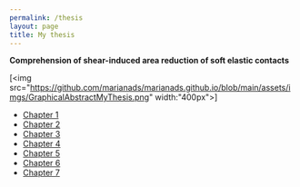 ```yaml
---
permalink: /thesis
layout: page
title: My thesis
---
```


**Comprehension of shear-induced area reduction of soft elastic contacts**


[<img src="https://github.com/marianads/marianads.github.io/blob/main/assets/imgs/GraphicalAbstractMyThesis.png" width:"400px">]


* [Chapter 1]()
* [Chapter 2]()
* [Chapter 3]()
* [Chapter 4]()
* [Chapter 5]()
* [Chapter 6]()
* [Chapter 7]()
